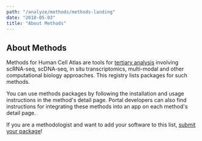 ```yaml
---
path: "/analyze/methods/methods-landing"	
date: "2018-05-03"	
title: "About Methods"
---
```


## About Methods
Methods for Human Cell Atlas are tools for [tertiary analysis](https://putalinkhere.com/what-is-tertiary-analysis) involving scRNA-seq, scDNA-seq, in situ transcriptomics, multi-modal and other computational biology approaches.  This registry lists packages for such methods.

You can use methods packages by following the installation and usage instructions in the method's detail page.  Portal developers can also find instructions for integrating these methods into an app on each method's detail page.

If you are a methodologist and want to add your software to this list, [submit your package](https://github.com/HumanCellAtlas/data-portal-content/issues/new/?with-methods-package-submission-issue-template)!
